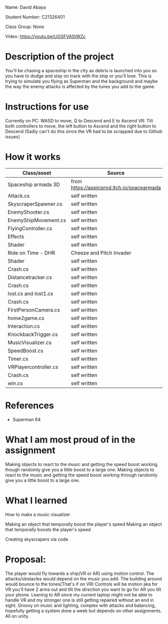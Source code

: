 Name: David Abaya

Student Number: C21326401

Class Group: None

Video: https://youtu.be/UGSFVAStWZc

# Description of the project
You'll be chasing a spaceship in the city as debris is launched into you so you have to dodge and stay on track with the ship or you'll lose. This is trying to simulate you flying as Superman and the background and maybe the way the enemy attacks is affected by the tunes you add to the game.
# Instructions for use
Currently on PC: WASD to move, Q to Descend and E to Ascend
VR: Tilt both controllers to move, the left button to Ascend and the right button to Descend (Sadly can't do this since the VR had to be scrapped due to Github issues)
# How it works
| Class/asset | Source |
|-----------|-----------|
| Spaceship armada 3D | from https://aspicprod.itch.io/spacearmada|
| Attack.cs | self written |
| SkyscraperSpawner.cs | self written |
| EnemyShooter.cs | self written |
| EnemyShipMovement.cs | self written |
| FlyingController.cs | self written |
| Effects | self written |
| Shader | self written |
|  Ride on Time - DHR | Cheeze and Pitch Invader |
| Shader | self written |
| Crash.cs | self written |
| Distancetracker.cs | self written |
| Crash.cs | self written |
| lost.cs and lost1.cs| self written |
| Crash.cs | self written |
| FirstPersonCamera.cs | self written |
| home2game.cs | self written |
| Interaction.cs | self written |
| KnockbackTrigger.cs | self written |
| MusicVisualizer.cs | self written |
| SpeedBoost.cs | self written |
| Timer.cs | self written |
| VRPlayercontroller.cs | self written |
| Crash.cs | self written |
| win.cs | self written |
# References
* Superman 64
 # What I am most proud of in the assignment
 Making objects to react to the music and getting the speed boost working though randomly give you a little boost to a large one.
 Making objects to react to the music and getting the speed boost working through randomly give you a little boost to a large one.
# What I learned
How to make a music visualizer

Making an object that temporally boost the player's speed
Making an object that temporally boosts the player's speed

Creating skyscrapers via code

# Proposal:
The player would fly towards a ship(VR or AR) using motion control. The attacks/obstacles would depend on the music you add. The building around would bounce to the tones(That's if on VR) Controls will be motion aka for VR you'll have 2 arms out and tilt the direction you want to go for AR you tilt your phone. Leaning to AR since my current laptop might not be able to handle VR and my stronger one is still getting repaired without an end in sight. Groovy on music and lighting, complex with attacks and balancing, hopefully getting a system done a week but depends on other assignments. All on unity.
